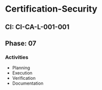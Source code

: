 # Certification-Security

## CI: CI-CA-L-001-001
## Phase: 07

### Activities
- Planning
- Execution
- Verification
- Documentation
